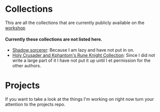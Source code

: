 # Collections

This are all the collections that are currently publicly available on the [workshop](https://avrae.io/dashboard/workshop)


#### Currently these collections are not listed here.

- [Shadow sorcerer](https://avrae.io/dashboard/workshop/5fc94d410260807c831fe93f): Because I am lazy and have not put in on.
- [Holy Crusader and Kphantom's Rune Knight Collection](https://avrae.io/dashboard/workshop/5fdbe1dc3900b8b352641df4): Since I did not write a large part of it I have not put it up until I et permission for the other authors.


# Projects

If you want to take a look at the things I'm working on right now turn your attention to the projects repo.
